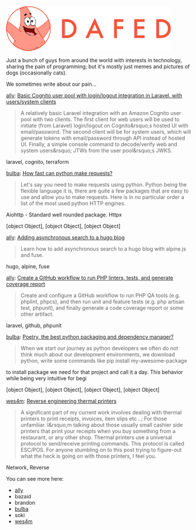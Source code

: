 ![DAFED](https://raw.githubusercontent.com/dafedteam/.github/main/profile/dafed.png)

Just a bunch of guys from around the world with interests in technology, sharing the pain of programming; but it's mostly just memes and pictures of dogs (occasionally cats).

We sometimes write about our pain...

<!-- BLOG-POST-LIST:START -->
[ally](https://github.com/alistaircol): [Basic Cognito user pool with login/logout integration in Laravel, with users/system clients](https://ac93.uk/articles/laravel-integration-with-amazon-cognito/)
> A relatively basic Laravel integration with an Amazon Cognito user pool with two clients. The first client for web users will be used to initiate &lpar;from Laravel&rpar; login/logout on Cognito&amp;rsquo;s hosted UI with email/password. The second client will be for system users, which will generate tokens with email/password through API instead of hosted UI. Finally, a simple console command to decode/verify web and system users&amp;rsquo; JTWs from the user pool&amp;rsquo;s JWKS.

laravel, cognito, terraform

[bulba](https://github.com/bulb4saur): [How fast can python make requests?](https://ebulba.dev/2022/09/11/how-fast-can-python-make-requests/)
> Let&#39;s say you need to make requests using python. Python being the flexible language it is, there are quite a few packages that are easy to use and allow you
to make requests. Here is in no particular order a list of the most used python HTTP engines.

Aiohttp - Standard well rounded package.
Httpx 

[object Object], [object Object], [object Object]

[ally](https://github.com/alistaircol): [Adding asynchronous search to a hugo blog](https://ac93.uk/articles/adding-async-search-to-hugo-project-with-alpine-and-fuse/)
> Learn how to add asynchronous search to a hugo blog with alpine.js and fuse.

hugo, alpine, fuse

[ally](https://github.com/alistaircol): [Create a GitHub workflow to run PHP linters, tests, and generate coverage report](https://ac93.uk/articles/laravel-github-workflow-lint-run-unit-and-feature-tests-and-generate-code-coverage-report/)
> Create and configure a GitHub workflow to run PHP QA tools &lpar;e.g. phplint, phpcs&rpar;, and then run unit and feature tests &lpar;e.g. php artisan test, phpunit&rpar;, and finally generate a code coverage report or some other artifact.

laravel, github, phpunit

[bulba](https://github.com/bulb4saur): [Poetry, the best python packaging and dependency manager?](https://ebulba.dev/2022/09/04/poetry-the-best-python-packaging-and-demendency-manager/)
> When we start our journey as python developers we often do not think much about our development environments, we download python, write some commands like 
pip install my-awesome-package

to install package we need for that project and call it a day. This behavior while being very intuitive for begi

[object Object], [object Object], [object Object], [object Object]

[wes4m](https://github.com/wes4m): [Reverse engineering thermal printers](https://wes4m.io/posts/epson_rev/)
> A significant part of my current work involves dealing with thermal printers to print receipts, invoices, item slips etc ..; For those unfamiliar. I&amp;rsquo;m talking about those usually small cashier side printers that print your receipts when you buy something from a restaurant, or any other shop.
Thermal printers use a universal protocol to send/receive printing commands. This protocol is called ESC/POS. For anyone stumbling on to this post trying to figure-out what the heck is going on with those printers, I feel you.

Network, Reverse
<!-- BLOG-POST-LIST:END -->

You can see more here:

* [ally](https://ac93.uk)
* bazaid
* brandon
* [bulba](https://ebulba.dev)
* soki
* [wes4m](https://wes4m.io)
